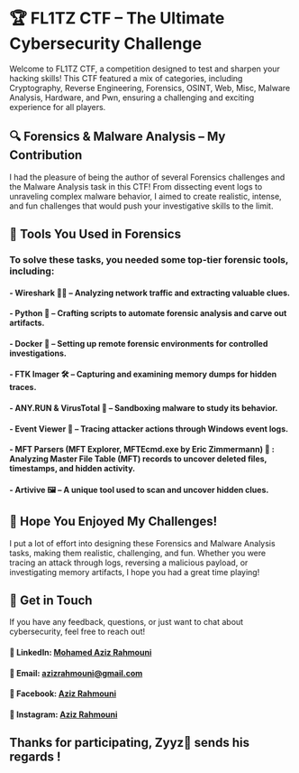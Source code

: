 # 🏆 FL1TZ CTF – The Ultimate Cybersecurity Challenge
Welcome to FL1TZ CTF, a competition designed to test and sharpen your hacking skills! This CTF featured a mix of categories, including Cryptography, Reverse Engineering, Forensics, OSINT, Web, Misc, Malware Analysis, Hardware, and Pwn, ensuring a challenging and exciting experience for all players.

## 🔍 Forensics & Malware Analysis – My Contribution
I had the pleasure of being the author of several Forensics challenges and the Malware Analysis task in this CTF! From dissecting event logs to unraveling complex malware behavior, I aimed to create realistic, intense, and fun challenges that would push your investigative skills to the limit.

## 🔧 Tools You Used in Forensics
### To solve these tasks, you needed some top-tier forensic tools, including:

#### - Wireshark 🕵️‍♂️ – Analyzing network traffic and extracting valuable clues.
#### - Python 🐍 – Crafting scripts to automate forensic analysis and carve out artifacts.
#### - Docker 🐳 – Setting up remote forensic environments for controlled investigations.
#### - FTK Imager 🛠️ – Capturing and examining memory dumps for hidden traces.
#### - ANY.RUN & VirusTotal 🦠 – Sandboxing malware to study its behavior.
#### - Event Viewer 📜 – Tracing attacker actions through Windows event logs.
#### - MFT Parsers (MFT Explorer, MFTEcmd.exe by Eric Zimmermann) 💾 : Analyzing Master File Table (MFT) records to uncover deleted files, timestamps, and hidden activity.
#### - Artivive 🖼️ – A unique tool used to scan and uncover hidden clues.

## 🚀 Hope You Enjoyed My Challenges!
I put a lot of effort into designing these Forensics and Malware Analysis tasks, making them realistic, challenging, and fun. Whether you were tracing an attack through logs, reversing a malicious payload, or investigating memory artifacts, I hope you had a great time playing!

## 📩 Get in Touch
If you have any feedback, questions, or just want to chat about cybersecurity, feel free to reach out!

#### 🔹 LinkedIn: [Mohamed Aziz Rahmouni](https://www.linkedin.com/in/azizrahmouni/)
#### 🔹 Email: azizrahmouni@gmail.com
#### 🔹 Facebook: [Aziz Rahmouni](https://www.facebook.com/Aziz.Rahmouni4/)  
#### 🔹 Instagram: [Aziz Rahmouni](https://www.instagram.com/aziz_rahmouni4/)


## Thanks for participating, Zyyz🔱 sends his regards !
